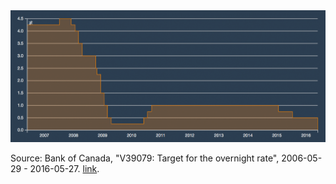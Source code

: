
<img src="https://raw.githubusercontent.com/radiocontrolled/cdn-interest/master/screenshot.png" alt="Area map of Canadian interest rates from May 2016 to present" />

Source: Bank of Canada, "V39079: Target for the overnight rate", 2006-05-29 - 2016-05-27. <a href="http://www.bankofcanada.ca/core-functions/monetary-policy/key-interest-rate/">link</a>.


